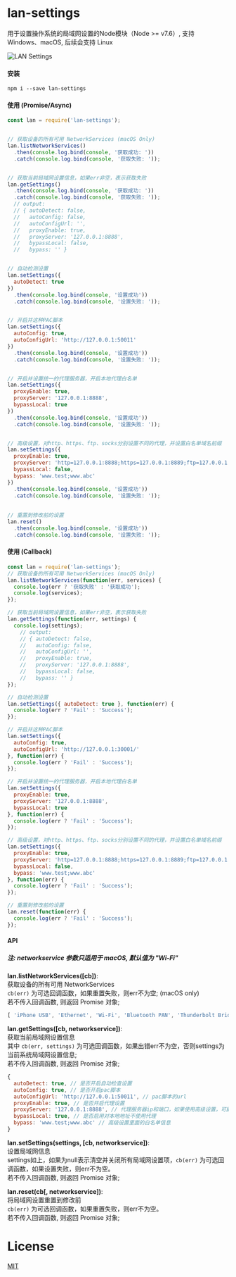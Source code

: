 # lan-settings
用于设置操作系统的局域网设置的Node模块（Node >= v7.6）, 支持 Windows、macOS, 后续会支持 Linux

![LAN Settings](https://raw.githubusercontent.com/imweb/lan-settings/master/assets/settings.png)


#### 安装
`npm i --save lan-settings`


#### 使用 (Promise/Async)
```js
const lan = require('lan-settings');


// 获取设备的所有可用 NetworkServices (macOS Only)
lan.listNetworkServices()
  .then(console.log.bind(console, '获取成功: '))
  .catch(console.log.bind(console, '获取失败: '));


// 获取当前局域网设置信息，如果err非空，表示获取失败
lan.getSettings()
  .then(console.log.bind(console, '获取成功: '))
  .catch(console.log.bind(console, '获取失败: '));
  // output:
  // { autoDetect: false,
  //   autoConfig: false,
  //   autoConfigUrl: '',
  //   proxyEnable: true,
  //   proxyServer: '127.0.0.1:8888',
  //   bypassLocal: false,
  //   bypass: '' }


// 自动检测设置
lan.setSettings({
  autoDetect: true
})
  .then(console.log.bind(console, '设置成功'))
  .catch(console.log.bind(console, '设置失败: '));


// 开启并这种PAC脚本
lan.setSettings({
  autoConfig: true,
  autoConfigUrl: 'http://127.0.0.1:50011'
})
  .then(console.log.bind(console, '设置成功'))
  .catch(console.log.bind(console, '设置失败: '));


// 开启并设置统一的代理服务器，开启本地代理白名单
lan.setSettings({
  proxyEnable: true,
  proxyServer: '127.0.0.1:8888',
  bypassLocal: true
})
  .then(console.log.bind(console, '设置成功'))
  .catch(console.log.bind(console, '设置失败: '));


// 高级设置，对http、https、ftp、socks分别设置不同的代理，并设置白名单域名前缀
lan.setSettings({
  proxyEnable: true,
  proxyServer: 'http=127.0.0.1:8888;https=127.0.0.1:8889;ftp=127.0.0.1:8890;socks=127.0.0.1:8891',
  bypassLocal: false,
  bypass: 'www.test;www.abc'
})
  .then(console.log.bind(console, '设置成功'))
  .catch(console.log.bind(console, '设置失败: '));
  
  
// 重置到修改前的设置
lan.reset()
  .then(console.log.bind(console, '设置成功'))
  .catch(console.log.bind(console, '设置失败: '));
```


#### 使用 (Callback)
```js
const lan = require('lan-settings');
// 获取设备的所有可用 NetworkServices (macOS Only)
lan.listNetworkServices(function(err, services) {
  console.log(err ? '获取失败' : '获取成功');
  console.log(services);
});

// 获取当前局域网设置信息，如果err非空，表示获取失败
lan.getSettings(function(err, settings) {
  console.log(settings);
    // output:
    // { autoDetect: false,
    //   autoConfig: false,
    //   autoConfigUrl: '',
    //   proxyEnable: true,
    //   proxyServer: '127.0.0.1:8888',
    //   bypassLocal: false,
    //   bypass: '' }
});

// 自动检测设置
lan.setSettings({ autoDetect: true }, function(err) {
  console.log(err ? 'Fail' : 'Success');
});

// 开启并这种PAC脚本
lan.setSettings({
  autoConfig: true,
  autoConfigUrl: 'http://127.0.0.1:30001/'
}, function(err) {
  console.log(err ? 'Fail' : 'Success');
});

// 开启并设置统一的代理服务器，开启本地代理白名单
lan.setSettings({
  proxyEnable: true,
  proxyServer: '127.0.0.1:8888',
  bypassLocal: true
}, function(err) {
  console.log(err ? 'Fail' : 'Success');
});

// 高级设置，对http、https、ftp、socks分别设置不同的代理，并设置白名单域名前缀
lan.setSettings({
  proxyEnable: true,
  proxyServer: 'http=127.0.0.1:8888;https=127.0.0.1:8889;ftp=127.0.0.1:8890;socks=127.0.0.1:8891',
  bypassLocal: false,
  bypass: 'www.test;www.abc'
}, function(err) {
  console.log(err ? 'Fail' : 'Success');
});

// 重置到修改前的设置
lan.reset(function(err) {
  console.log(err ? 'Fail' : 'Success');
});
```
	
	

#### API

##### 注: networkservice 参数只适用于 macOS, 默认值为 "Wi-Fi"

**lan.listNetworkServices([cb])**:    
获取设备的所有可用 NetworkServices   
`cb(err)` 为可选回调函数，如果重置失败，则err不为空; (macOS only)    
若不传入回调函数, 则返回 Promise 对象;   

```js
[ 'iPhone USB', 'Ethernet', 'Wi-Fi', 'Bluetooth PAN', 'Thunderbolt Bridge' ]
```


**lan.getSettings([cb, networkservice])**:    
获取当前局域网设置信息   
其中 `cb(err, settings)` 为可选回调函数，如果出错err不为空，否则settings为当前系统局域网设置信息;   
若不传入回调函数, 则返回 Promise 对象;

```js
{
  autoDetect: true, // 是否开启自动检查设置
  autoConfig: true, // 是否开启pac脚本 
  autoConfigUrl: 'http://127.0.0.1:50011', // pac脚本的url
  proxyEnable: true, // 是否开启代理设置
  proxyServer: '127.0.0.1:8888', // 代理服务器ip和端口，如果使用高级设置，可能返回 `htt=127.0.0.1:8888;https=127.0.0.2:8889`等
  bypassLocal: true, // 是否启用对本地地址不使用代理
  bypass: 'www.test;www.abc' // 高级设置里面的白名单信息
}
```


**lan.setSettings(settings, [cb, networkservice])**:    
设置局域网信息   
settings如上，如果为null表示清空并关闭所有局域网设置项，`cb(err)` 为可选回调函数，如果设置失败，则err不为空。   
若不传入回调函数, 则返回 Promise 对象;   


**lan.reset(cb[, networkservice])**:    
将局域网设置重置到修改前    
`cb(err)` 为可选回调函数，如果重置失败，则err不为空。   
若不传入回调函数, 则返回 Promise 对象;   


# License
[MIT](https://github.com/imweb/lan-settings/blob/master/LICENSE)

